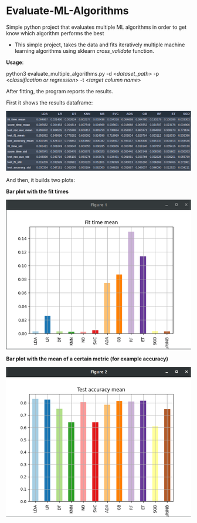 # Evaluate-ML-Algorithms
Simple python project that evaluates multiple ML algorithms in order to get know which algorithm performs the best

- This simple project, takes the data and fits iteratively multiple machine learning algorithms using sklearn *cross_validate* function.

**Usage**:

python3 evaluate_multiple_algorithms.py  -d <*dataset_path*> -p <*classification or regression*> -t <*target column name*>


After fitting, the program reports the results. 

First it shows the results dataframe:

![Screenshot](results.png)


And then, it builds two plots:

**Bar plot with the fit times**

![Screenshot](time_bar_plot.png)

**Bar plot with the mean of a certain metric (for example accuracy)**

![Screenshot](accuracy_bar_plot.png)



